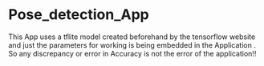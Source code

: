 # Pose_detection_App
This App uses a tflite model created beforehand by the tensorflow website and just the parameters for working is being embedded in the Application . So any discrepancy or error in Accuracy is not the error of the application!!
